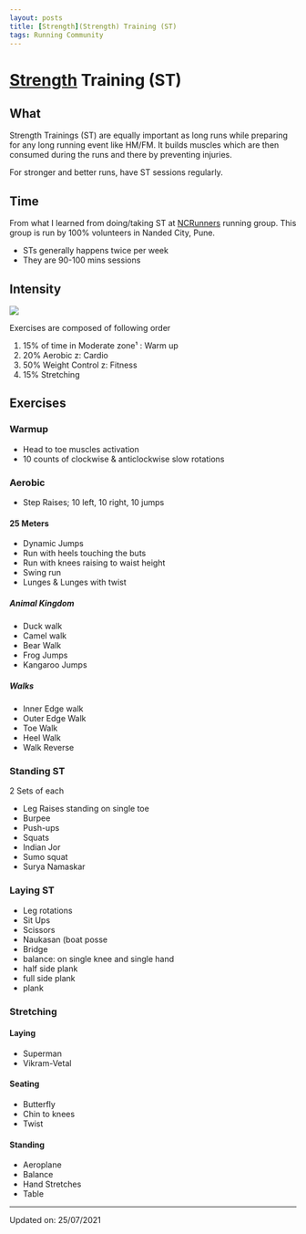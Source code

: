 ```yaml
---
layout: posts
title: [Strength](Strength) Training (ST)
tags: Running Community
---
```


[Strength](Strength) Training (ST)
======================

What
----

Strength Trainings (ST) are equally important as long runs while preparing for any long running event like HM/FM. It builds muscles which are then consumed during the runs and there by preventing injuries.

For stronger and better runs, have ST sessions regularly.

Time
----

From what I learned from doing/taking ST at [NCRunners](http://ncrunners.in) running group. This group is run by 100% volunteers in Nanded City, Pune.

*   STs generally happens twice per week
*   They are 90-100 mins sessions

Intensity
---------

[![](https://1.bp.blogspot.com/-uNtvhbM6z4g/YPz-8h_zJOI/AAAAAAAAQIE/_TsilTQ-cgcFr_XfMCZ9fKu0jQfeVjkqACLcBGAsYHQ/s320/ez.png)](https://1.bp.blogspot.com/-uNtvhbM6z4g/YPz-8h_zJOI/AAAAAAAAQIE/_TsilTQ-cgcFr_XfMCZ9fKu0jQfeVjkqACLcBGAsYHQ/s1323/ez.png)

Exercises are composed of following order

1.  15% of time in Moderate zone¹ : Warm up
2.  20% Aerobic z: Cardio
3.  50% Weight Control z: Fitness
4.  15% Stretching

Exercises
---------

### Warmup

*   Head to toe muscles activation
*   10 counts of clockwise & anticlockwise slow rotations

### Aerobic

*   Step Raises; 10 left, 10 right, 10 jumps

#### 25 Meters

*   Dynamic Jumps
*   Run with heels touching the buts
*   Run with knees raising to waist height
*   Swing run
*   Lunges & Lunges with twist

##### Animal Kingdom

*   Duck walk
*   Camel walk
*   Bear Walk
*   Frog Jumps
*   Kangaroo Jumps

##### Walks

*   Inner Edge walk
*   Outer Edge Walk
*   Toe Walk
*   Heel Walk
*   Walk Reverse

### Standing ST

2 Sets of each

*   Leg Raises standing on single toe
*   Burpee
*   Push-ups
*   Squats
*   Indian Jor
*   Sumo squat
*   Surya Namaskar

### Laying ST

*   Leg rotations
*   Sit Ups
*   Scissors
*   Naukasan (boat posse
*   Bridge
*   balance: on single knee and single hand
*   half side plank
*   full side plank
*   plank

### Stretching

#### Laying

*   Superman
*   Vikram-Vetal

#### Seating

*   Butterfly
*   Chin to knees
*   Twist

#### Standing

*   Aeroplane
*   Balance
*   Hand Stretches
*   Table


---

Updated on: 25/07/2021
